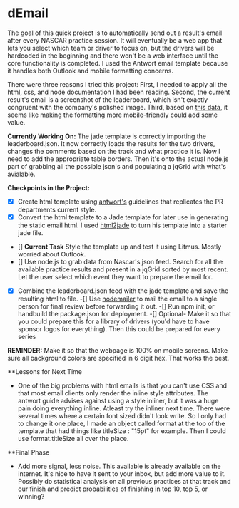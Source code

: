 dEmail
======

The goal of this quick project is to automatically send out a result's email after every NASCAR practice session. It will eventually be a web app that lets you select which team or driver to focus on, but the drivers will be hardcoded in the beginning and there won't be a web interface until the core functionality is completed. I used the Antwort email template because it handles both Outlook and mobile formatting concerns.

There were three reasons I tried this project: First, I needed to apply all the html, css, and node documentation I had been reading. Second, the current result's email is a screenshot of the leaderboard, which isn't exactly congruent with the company's polished image. Third, based on [this data](http://www.campaignmonitor.com/resources/will-it-work/email-clients/), it seems like making the formatting more mobile-friendly could add some value. 

**Currently Working On:** The jade template is correctly importing the leaderboard.json. It now correctly loads the results for the two drivers, changes the comments based on the track and what practice it is. Now I need to add the appropriate table borders. Then it's onto the actual node.js part of grabbing all the possible json's and populating a jqGrid with what's avialable.

**Checkpoints in the Project:**

- [X] Create html template using [antwort's](http://internations.github.io/antwort/) guidelines that replicates the PR departments current style. 
- [X] Convert the html template to a Jade template for later use in generating the static email html. I used [html2jade](http://html2jade.com/) to turn his template into a starter jade file.
- [] **Current Task** Style the template up and test it using Litmus. Mostly worried about Outlook.
- [] Use node.js to grab data from Nascar's json feed. Search for all the available practice results and present in a jqGrid sorted by most recent. Let the user select which event they want to prepare the email for.
-[X] Combine the leaderboard.json feed with the jade template and save the resulting html to file.
-[] Use [nodemailer](www.nodemailer.com) to mail the email to a single person for final review before forwarding it out.
-[] Run npm init, or handbuild the package.json for deployment.
-[] Optional- Make it so that you could prepare this for a library of drivers (you'd have to have sponsor logos for everything). Then this could be prepared for every series

 **REMINDER:** Make it so that the webpage is 100% on mobile screens. Make sure all background colors are specified in 6 digit hex. That works the best. 

**Lessons for Next Time
- One of the big problems with html emails is that you can't use CSS and that most email clients only render the inline style attributes. The antwort guide advises against using a style inliner, but it was a huge pain doing everything inline. Atleast try the inliner next time. There were several times where a certain font sized didn't look write. So I only had to change it one place, I made an object called format at the top of the template that had things like titleSize : "15pt" for example. Then I could use format.titleSize all over the place.

**Final Phase
- Add more signal, less noise. This available is already available on the internet. It's nice to have it sent to your inbox, but add more value to it. Possibly do statistical analysis on all previous practices at that track and our finish and predict probabilities of finishing in top 10, top 5, or winning?

